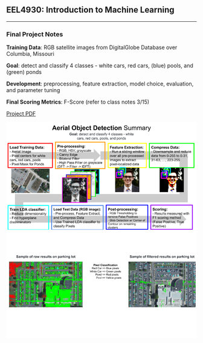 ## EEL4930: Introduction to Machine Learning ##
---
### Final Project Notes ###

__Training Data__: RGB satellite images from DigitalGlobe Database over Columbia, Missouri

__Goal__: detect and classify 4 classes - white cars, red cars, (blue) pools, and (green) ponds

__Development__: preprocessing, feature extraction, model choice, evaluation, and parameter tuning

__Final Scoring Metrics__: F-Score (refer to class notes 3/15)

[Project PDF][ref-id-PDF]

[ref-id-PDF]: https://github.com/dean4ta/ML-aerial-object-detection/blob/master/project/IndentationError.pdf

![slide1](AOD1.png)
![slide2](AOD2.png)
